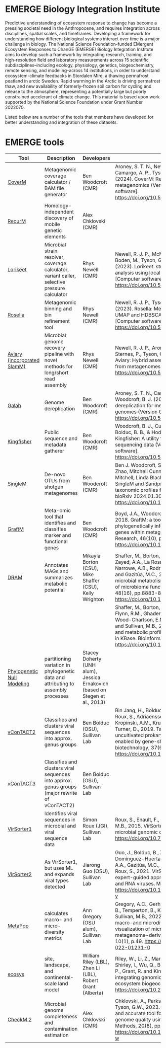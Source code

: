 # EMERGE Biology Integration Institute

Predictive understanding of ecosystem response to change has become a pressing societal need in the Anthropocene, and requires integration across disciplines, spatial scales, and timeframes. Developing a framework for understanding how different biological systems interact over time is a major challenge in biology. The National Science Foundation-funded EMergent Ecosystem Responses to ChanGE (EMERGE) Biology Integration Institute aims to develop such a framework by integrating research, training, and high-resolution field and laboratory measurements across 15 scientific subdisciplines–including ecology, physiology, genetics, biogeochemistry, remote sensing, and modeling–across 14 institutions, in order to understand ecosystem-climate feedbacks in Stordalen Mire, a thawing permafrost peatland in arctic Sweden. Rapid warming in the Arctic is driving permafrost thaw, and new availability of formerly-frozen soil carbon for cycling and release to the atmosphere, representing a potentially large but poorly constrained accelerant of climate change. This material is based upon work supported by the National Science Foundation under Grant Number 2022070.

Listed below are a number of the tools that members have developed for better understanding and integration of these datasets.


# EMERGE tools
|                               Tool                                |                                         Description                                         |                                 Developers                                 |                 Citation                 |
|-------------------------------------------------------------------|---------------------------------------------------------------------------------------------|----------------------------------------------------------------------------|------------------------------------------|
|[CoverM](https://github.com/wwood/CoverM)                          |Metagenomic coverage calculator / BAM file generator                                         |Ben Woodcroft (CMR)                                                         |    Aroney, S. T. N., Newell, R. J. P., Nissen, J., Camargo, A. P., Tyson, G. W., & Woodcroft, B. J. (2024). CoverM: Read alignment statistics for metagenomics (Version 0.7.0) [Computer software]. https://doi.org/10.5281/zenodo.10531253                                      |
|[RecurM](https://github.com/chklovski/RecurM) | Homology-independent discovery of mobile genetic elements | Alex Chklovski (CMR) ||
|[Lorikeet](https://github.com/rhysnewell/Lorikeet)                 |Microbial strain resolver, coverage calculator, variant caller, selective pressure calculator|Rhys Newell (CMR)                                                           |    Newell, R. J. P., McMaster, E. S., Craig, P., Boden, M., Tyson, G. W., & Woodcroft, B. J. (2023). Lorikeet: strain-resolved metagenome analysis using local reassembly (Version 0.8.2) [Computer software]. https://doi.org/10.5281/zenodo.10275469                                    |
|[Rosella](https://github.com/rhysnewell/rosella)                   |Metagenomic binning and bin refinement tool                                                  |Rhys Newell (CMR)                                                           |      Newell, R. J. P., Tyson, G. W., & Woodcroft, B. J. (2023). Rosella: Metagenomic binning using UMAP and HDBSCAN (Version 0.5.3) [Computer software]. https://doi.org/10.5281/zenodo.10460259                                    |
|[Aviary (incorporated SlamM)](https://github.com/rhysnewell/aviary)|Microbial genome recovery pipeline with novel methods for long/short read assembly           |Rhys Newell (CMR)                                                           |       Newell, R. J. P., Aroney, S. T. N., Zaugg, J., Sternes, P., Tyson, G. W., & Woodcroft, B. J. Aviary: Hybrid assembly and genome recovery from metagenomes. Zenodo. https://doi.org/10.5281/zenodo.10158086                                |
|[Galah](https://github.com/wwood/galah)                            |Genome dereplication                                                                         |Ben Woodcroft (CMR)                                                         |    Aroney, S. T. N., Camargo, A. P., Tyson, G. W., & Woodcroft, B. J. (2024). Galah: More scalable dereplication for metagenome assembled genomes (Version 0.4.2) [Computer software]. https://doi.org/10.5281/zenodo.10526086                                      |
|[Kingfisher](https://github.com/wwood/kingfisher-download)         |Public sequence and metadata gatherer                                                        |Ben Woodcroft (CMR)                                                         |    Woodcroft, B. J., Cunningham, M., Gans, J. D., Bolduc, B. B., & Hodgkins, S. B. (2024). Kingfisher: A utility for procurement of public sequencing data (Version 0.4.1) [Computer software]. https://doi.org/10.5281/zenodo.10525085                                      |
|[SingleM](https://github.com/wwood/singlem)                        |De-novo OTUs from shotgun metagenomes                                                        |Ben Woodcroft (CMR)                                                         |    Ben J. Woodcroft, Samuel T. N. Aroney, Rossen Zhao, Mitchell Cunningham, Joshua A. M. Mitchell, Linda Blackall, Gene W. Tyson. SingleM and Sandpiper: Robust microbial taxonomic profiles from metagenomic data bioRxiv 2024.01.30.578060; doi: https://doi.org/10.1101/2024.01.30.578060                                      |
|[GraftM](https://github.com/geronimp/graftM)                       |Meta-omic tool that identifies and classifies marker and functional genes                    |Ben Woodcroft (CMR)                                                         |Boyd, J.A., Woodcroft, B.J. and Tyson, G.W., 2018. GraftM: a tool for scalable, phylogenetically informed classification of genes within metagenomes. Nucleic Acids Research, 46(10), pp.e59-e59. https://doi.org/10.1093/nar/gky174       |
|[DRAM](https://github.com/WrightonLabCSU/DRAM)                           |Annotates MAGs and summarizes metabolic potential                                            |Mikayla Borton (CSU), Mike Shaffer (CSU), Kelly Wrighton                    |Shaffer, M., Borton, M.A., McGivern, B.B., Zayed, A.A., La Rosa, S.L., Solden, L.M., Liu, P., Narrowe, A.B., Rodríguez-Ramos, J., Bolduc, B. and Gazitúa, M.C., 2020. DRAM for distilling microbial metabolism to automate the curation of microbiome function. Nucleic acids research, 48(16), pp.8883-8900. https://doi.org/10.1093/nar/gkaa621|
||||Shaffer, M., Borton, M.A., Bolduc, B., Faria, J.P., Flynn, R.M., Ghadermazi, P., Edirisinghe, J.N., Wood-Charlson, E.M., Miller, C.S., Chan, S.H.J. and Sullivan, M.B., 2023. kb_DRAM: annotation and metabolic profiling of genomes with DRAM in KBase. Bioinformatics, 39(4), p.btad110. https://doi.org/10.1093/bioinformatics/btad110|
|[Phylogenetic Null Modeling](https://github.com/sljarvis2)         |partitioning variation in phylogenetic data and attributing to assembly processes            |Stacey Doherty (UNH alum), Jessica Ernakovich (based on Stegen et al., 2013)|                                          |
|[vConTACT2 ](https://bitbucket.org/MAVERICLab/vcontact2/)          |Classifies and clusters viral sequences into approx. genus groups                            |Ben Bolduc (OSU), Sullivan Lab                                              |Bin Jang, H., Bolduc, B., Zablocki, O., Kuhn, J.H., Roux, S., Adriaenssens, E.M., Brister, J.R., Kropinski, A.M., Krupovic, M., Lavigne, R. and Turner, D., 2019. Taxonomic assignment of uncultivated prokaryotic virus genomes is enabled by gene-sharing networks. Nature biotechnology, 37(6), pp.632-639. https://doi.org/10.1038/s41587-019-0100-8 |
|[vConTACT3 ](https://bitbucket.org/MAVERICLab/vcontact3/)          |Classifies and clusters viral sequences into approx. genus groups (major rewrite of vConTACT2)        |Ben Bolduc (OSU), Sullivan Lab                                              | |
|[VirSorter1](https://github.com/simroux/VirSorter)                 |Identifies viral sequences in microbial and viral sequence data                              |Simon Roux (JGI), Sullivan Lab                                              |Roux, S., Enault, F., Hurwitz, B.L. and Sullivan, M.B., 2015. VirSorter: mining viral signal from microbial genomic data. PeerJ, 3, p.e985. https://doi.org/10.7717/peerj.985         |
|[VirSorter2](https://github.com/jiarong/VirSorter2)                |As VirSorter1, but uses ML and expands viral types detected                                  |Jiarong Guo (OSU), Sullivan Lab                                             |Guo, J., Bolduc, B., Zayed, A.A., Varsani, A., Dominguez-Huerta, G., Delmont, T.O., Pratama, A.A., Gazitúa, M.C., Vik, D., Sullivan, M.B. and Roux, S., 2021. VirSorter2: a multi-classifier, expert-guided approach to detect diverse DNA and RNA viruses. Microbiome, 9, pp.1-13. https://doi.org/10.1186/s40168-020-00990-y|
|[MetaPop](https://github.com/metaGmetapop/metapop)                 |calculates macro- and micro-diversity metrics                                                |Ann Gregory (OSU alum), Sullivan Lab                                        |Gregory, A.C., Gerhardt, K., Zhong, Z.P., Bolduc, B., Temperton, B., Konstantinidis, K.T. and Sullivan, M.B., 2022. MetaPop: a pipeline for macro-and microdiversity analyses and visualization of microbial and viral metagenome-derived populations. Microbiome, 10(1), p.49. https://doi.org/10.1186/s40168-022-01231-0|
|[ecosys](https://github.com/jinyun1tang/ECOSYS/)                   |site, landscape, and continental-scale land model                                            |William Riley (LBL), Zhen Li (LBL), Robert Grant (Alberta)                                                          | Riley, W., Li, Z., Marschmann, G., Karaoz, U., Shirley, I., Wu, Q., Bouskill, N., Chang, K., Crill, P., Grant, R. and King, E., 2024. A framework for integrating genomics, microbial traits, and ecosystem biogeochemistry. https://doi.org/10.21203/rs.3.rs-4966902/v1                                        |
|[CheckM 2](https://github.com/chklovski/CheckM2)                   |Microbial genome completeness and contamination estimation                                   |Alex Chklovski (CMR)                                                        |Chklovski, A., Parks, D.H., Woodcroft, B.J. and Tyson, G.W., 2023. CheckM2: a rapid, scalable and accurate tool for assessing microbial genome quality using machine learning. Nature Methods, 20(8), pp.1203-1212. https://doi.org/10.1038/s41592-023-01940-w|
